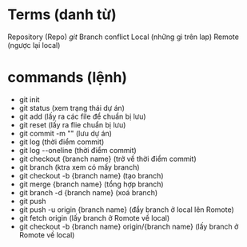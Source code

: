 # Terms (danh từ)

Repository (Repo) *git*
Branch
conflict
Local (những gì trên lap)
Remote (ngược lại local)

# commands (lệnh)
- git init
- git status                                (xem trạng thái dự án)
- git add                                   (lấy ra các file để chuẩn bị lưu)
- git reset                                 (lấy ra flie chuẩn bị lưu)
- git commit -m ""                          (lưu dự án)
- git log                                   (thời điểm commit)
- git log --oneline                         (thời điểm commit)
- git checkout {branch name}                (trở về thời điểm commit)
- git branch                                (ktra xem có mấy branch)
- git checkout -b {branch name}             (tạo branch)
- git merge {branch name}                   (tổng hợp branch)
- git branch -d {branch name}               (xoá branch)
- git push
- git push -u origin {branch name}          (đẩy branch ở local lên Romote)
- git fetch origin                                      (lấy branch ở Romote về local)
- git checkout -b {branch name} origin/{branch name}    (lấy branch ở Romote về local)